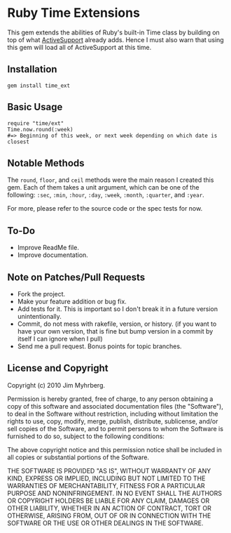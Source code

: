 # Ruby Time Extensions

This gem extends the abilities of Ruby's built-in Time class by building on top of what [ActiveSupport][as] already adds. Hence I must also warn that using this gem will load all of ActiveSupport at this time.


## Installation

    gem install time_ext


## Basic Usage

    require "time/ext"
    Time.now.round(:week)
    #=> Beginning of this week, or next week depending on which date is closest


## Notable Methods

The `round`, `floor`, and `ceil` methods were the main reason I created this gem. Each of them takes a unit argument, which can be one of the following: `:sec`, `:min`, `:hour`, `:day`, `:week`, `:month`, `:quarter`, and `:year`.

For more, please refer to the source code or the spec tests for now.


## To-Do

* Improve ReadMe file.
* Improve documentation.


## Note on Patches/Pull Requests
 
* Fork the project.
* Make your feature addition or bug fix.
* Add tests for it. This is important so I don't break it in a
  future version unintentionally.
* Commit, do not mess with rakefile, version, or history.
  (if you want to have your own version, that is fine but bump version in a commit by itself I can ignore when I pull)
* Send me a pull request. Bonus points for topic branches.


## License and Copyright

Copyright (c) 2010 Jim Myhrberg.

Permission is hereby granted, free of charge, to any person obtaining
a copy of this software and associated documentation files (the
"Software"), to deal in the Software without restriction, including
without limitation the rights to use, copy, modify, merge, publish,
distribute, sublicense, and/or sell copies of the Software, and to
permit persons to whom the Software is furnished to do so, subject to
the following conditions:

The above copyright notice and this permission notice shall be
included in all copies or substantial portions of the Software.

THE SOFTWARE IS PROVIDED "AS IS", WITHOUT WARRANTY OF ANY KIND,
EXPRESS OR IMPLIED, INCLUDING BUT NOT LIMITED TO THE WARRANTIES OF
MERCHANTABILITY, FITNESS FOR A PARTICULAR PURPOSE AND
NONINFRINGEMENT. IN NO EVENT SHALL THE AUTHORS OR COPYRIGHT HOLDERS BE
LIABLE FOR ANY CLAIM, DAMAGES OR OTHER LIABILITY, WHETHER IN AN ACTION
OF CONTRACT, TORT OR OTHERWISE, ARISING FROM, OUT OF OR IN CONNECTION
WITH THE SOFTWARE OR THE USE OR OTHER DEALINGS IN THE SOFTWARE.



[as]: http://as.rubyonrails.org/classes/ActiveSupport/CoreExtensions/Time/Calculations.html
